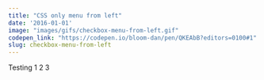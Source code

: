 ```yaml
---
title: "CSS only menu from left"
date: '2016-01-01'
image: "images/gifs/checkbox-menu-from-left.gif"
codepen_link: "https://codepen.io/bloom-dan/pen/QKEAbB?editors=0100#1"
slug: checkbox-menu-from-left
---
```


Testing 1 2 3
